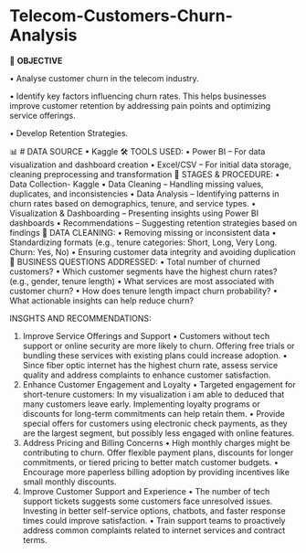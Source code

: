# Telecom-Customers-Churn-Analysis
🎯  **OBJECTIVE**

•	Analyse customer churn in the telecom industry.

•	Identify key factors influencing churn rates. This helps businesses improve customer retention by addressing pain points and optimizing service offerings.

•	Develop Retention Strategies.

 📊 # DATA SOURCE
•	Kaggle
🛠️ TOOLS USED:
•	Power BI – For data visualization and dashboard creation
•	Excel/CSV – For initial data storage, cleaning preprocessing and transformation
🔄 STAGES & PROCEDURE:
•	Data Collection- Kaggle
•	Data Cleaning – Handling missing values, duplicates, and inconsistencies
•	Data Analysis – Identifying patterns in churn rates based on demographics, tenure, and service types.
•	Visualization & Dashboarding – Presenting insights using Power BI dashboards
•	Recommendations – Suggesting retention strategies based on findings
🧹 DATA CLEANING:
•	Removing missing or inconsistent data
•	Standardizing formats (e.g., tenure categories: Short, Long, Very Long. Churn: Yes, No)
•	Ensuring customer data integrity and avoiding duplication
📌 BUSINESS QUESTIONS ADDRESSED:
•	Total number of churned customers?
•	 Which customer segments have the highest churn rates? (e.g., gender, tenure length)
•	 What services are most associated with customer churn?
•	 How does tenure length impact churn probability?
•	 What actionable insights can help reduce churn?

INSGHTS AND RECOMMENDATIONS:
1. Improve Service Offerings and Support
•	Customers without tech support or online security are more likely to churn. Offering free trials or bundling these services with existing plans could increase adoption.
•	Since fiber optic internet has the highest churn rate, assess service quality and address complaints to enhance customer satisfaction.
2. Enhance Customer Engagement and Loyalty
•	Targeted engagement for short-tenure customers: In my visualization i am able to deduced that many customers leave early. Implementing loyalty programs or discounts for long-term commitments can help retain them.
•	Provide special offers for customers using electronic check payments, as they are the largest segment, but possibly less engaged with online features.
3. Address Pricing and Billing Concerns
•	High monthly charges might be contributing to churn. Offer flexible payment plans, discounts for longer commitments, or tiered pricing to better match customer budgets.
•	Encourage more paperless billing adoption by providing incentives like small monthly discounts.
4. Improve Customer Support and Experience
•	The number of tech support tickets suggests some customers face unresolved issues. Investing in better self-service options, chatbots, and faster response times could improve satisfaction.
•	Train support teams to proactively address common complaints related to internet services and contract terms.




